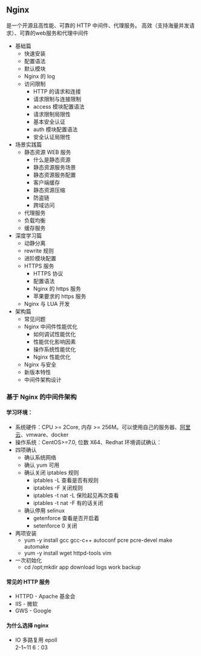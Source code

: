 ## Nginx
是一个开源且高性能、可靠的 HTTP 中间件、代理服务。
高效（支持海量并发请求）、可靠的web服务和代理中间件
- 基础篇
  - 快速安装
  - 配置语法
  - 默认模块
  - Nginx 的 log
  - 访问限制
    - HTTP 的请求和连接
    - 请求限制与连接限制
    - access 模块配置语法
    - 请求限制局限性
    - 基本安全认证
    - auth 模块配置语法
    - 安全认证局限性
- 场景实践篇
  - 静态资源 WEB 服务
    - 什么是静态资源
    - 静态资源服务场景
    - 静态资源服务配置
    - 客户端缓存
    - 静态资源压缩
    - 防盗链
    - 跨域访问
  - 代理服务
  - 负载均衡
  - 缓存服务
- 深度学习篇
  - 动静分离
  - rewrite 规则
  - 进阶模块配置
  - HTTPS 服务
    - HTTPS 协议
    - 配置语法
    - Nginx 的 https 服务
    - 苹果要求的 https 服务
  - Nginx 与 LUA 开发
- 架构篇
  - 常见问题
  - Nginx 中间件性能优化
    - 如何调试性能优化
    - 性能优化影响因素
    - 操作系统性能优化
    - Nginx 性能优化
  - Nginx 与安全
  - 新版本特性
  - 中间件架构设计

### 基于 Nginx 的中间件架构
#### 学习环境：
- 系统硬件：CPU >= 2Core, 内存 >= 256M。可以使用自己的服务器、[阿里云](aliyun.com)、vmware、docker
- 操作系统：CentOS>=7.0, 位数 X64、Redhat
环境调试确认：
- 四项确认
  - 确认系统网络
  - 确认 yum 可用
  - 确认关闭 iptables 规则
    - iptables -L 查看是否有规则
    - iptables -F 关闭规则
    - iptables -t nat -L 保险起见再次查看
    - iptables -t nat -F 有的话关闭
  - 确认停用 selinux
    - getenforce 查看是否开启着
    - setenforce 0 关闭
- 两项安装
  - yum -y install gcc gcc-c++ autoconf pcre pcre-devel make automake
  - yum -y install wget httpd-tools vim
- 一次初始化
  - cd /opt;mkdir app download logs work backup

#### 常见的 HTTP 服务
- HTTPD - Apache 基金会
- IIS - 微软
- GWS - Google

#### 为什么选择 nginx
- IO 多路复用 epoll  
2-1~11 6：03